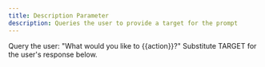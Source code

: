 ```yaml
---
title: Description Parameter
description: Queries the user to provide a target for the prompt
---
```


Query the user: "What would you like to {{action}}?" Substitute TARGET for the user's response below.
